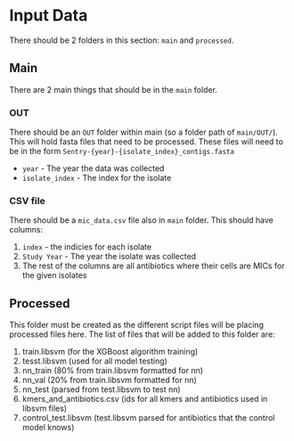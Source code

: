 # Input Data
There should be 2 folders in this section: `main` and `processed`.

## Main
There are 2 main things that should be in the `main` folder.

### OUT
There should be an `OUT` folder within main (so a folder path of `main/OUT/`). This will hold fasta files that need to be 
processed. These files will need to be in the form `Sentry-{year}-{isolate_index}_contigs.fasta`
* `year` - The year the data was collected
* `isolate_index` - The index for the isolate

### CSV file
There should be a `mic_data.csv` file also in `main` folder. This should have columns:
1. `index` - the indicies for each isolate
2. `Study Year` - The year the isolate was collected
3. The rest of the columns are all antibiotics where their cells are MICs for the given isolates

## Processed
This folder must be created as the different script files will be placing processed files here. The list of files that will be
added to this folder are:
1. train.libsvm (for the XGBoost algorithm training)
2. tesst.libsvm (used for all model testing)
3. nn_train (80% from train.libsvm formatted for nn)
4. nn_val (20% from train.libsvm formatted for nn)
5. nn_test (parsed from test.libsvm to test nn)
6. kmers_and_antibiotics.csv (ids for all kmers and antibiotics used in libsvm files)
7. control_test.libsvm (test.libsvm parsed for antibiotics that the control model knows)